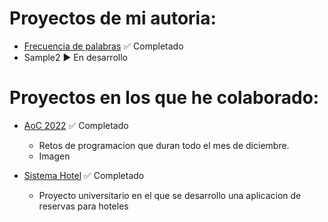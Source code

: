 # Proyectos de mi autoria:

* [Frecuencia de palabras](https://github.com/progsis-espol/programa-frecuencia-palabras-Jecanart) ✅ Completado
* Sample2 ▶️ En desarrollo

# Proyectos en los que he colaborado:

* [AoC 2022](https://github.com/AoC-ESPOL/AoC-2022-Solutions) ✅ Completado
  * Retos de programacion que duran todo el mes de diciembre. 
  * Imagen

* [Sistema Hotel](https://github.com/Jecanart/HotelProject) ✅ Completado
  * Proyecto universitario en el que se desarrollo una aplicacion de reservas para hoteles
